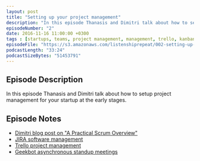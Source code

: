 ```yaml
---
layout: post
title: "Setting up your project management"
description: "In this episode Thanasis and Dimitri talk about how to setup project management for your startup at the early stages."
episodeNumber: "2"
date: 2016-11-16 11:00:00 +0300
tags : [startups, teams, project management, management, trello, kanban]
episodeFile: "https://s3.amazonaws.com/listenshiprepeat/002-setting-up-your-project-management.mp3"
podcastLength: "33:24"
podcastSizeBytes: "51453791"
---
```


## Episode Description

In this episode Thanasis and Dimitri talk about how to setup project management for your startup at the early stages.


## Episode Notes

* [Dimitri blog post on "A Practical Scrum Overview"](https://hackernoon.com/a-practical-scrum-overview-f46810295e8b#.i1amo79zw)
* [JIRA software management](https://www.atlassian.com/software/jira)
* [Trello project management](https://trello.com/)
* [Geekbot asynchronous standup meetings](https://geekbot.io/)
